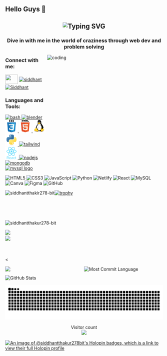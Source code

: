 ## Hello Guys 👋

<!--
**siddhantthakur278-bit/siddhantthakur278-bit** is a ✨ _special_ ✨ repository because its `README.md` (this file) appears on your GitHub profile.

Here are some ideas to get you started:

- 🔭 I’m currently working on ...
- 🌱 I’m currently learning ...
- 👯 I’m looking to collaborate on ...
- 🤔 I’m looking for help with ...
- 💬 Ask me about ...
- 📫 How to reach me: ...
- 😄 Pronouns: ...
- ⚡ Fun fact: ...
-->

<div align="center"><h2 style="text-align: center;">
  <img src="https://readme-typing-svg.herokuapp.com?font=Fira+Code&pause=1000&color=09F7D9&width=435&lines=(LetsGo)+I'm+Siddhant+Kumar+Thakur+" alt="Typing SVG" /></h2></div>
<!-- <h1 align="center">Hi 👋, I'm Siddhant Kumar Thakur</h1> -->
<h3 align="center">Dive in with me in the world of craziness through web dev and problem solving 
</h3>

<img align="right" alt="coding" width="370" height="350" src="https://user-images.githubusercontent.com/74038190/219923809-b86dc415-a0c2-4a38-bc88-ad6cf06395a8.gif">



<!-- <p align="left"> <img src="https://komarev.com/ghpvc/?username=siddhantthakur278-bit&label=Profile%20views&color=0e75b6&style=flat" alt="aashish-jha-11" /> </p> -->

<h3 align="left">Connect with me:</h3>
<p align="left">
<a href="https://www.linkedin.com/in/siddhant-kumar-thakur-548ab3311/" target="blank"><img align="center" src="https://raw.githubusercontent.com/rahuldkjain/github-profile-readme-generator/master/src/images/icons/Social/linked-in-alt.svg" alt="" height="30" width="40" /></a>
<a href="siddhant-kumar-thakur-548ab331" target="blank"><img align="center" src="https://raw.githubusercontent.com/rahuldkjain/github-profile-readme-generator/master/src/images/icons/Social/instagram.svg" alt="siddhant" height="30" width="40" /></a>
<a href="https://codeforces.com/profile/siddhantthakur278" target="blank"><img align="center" src="https://raw.githubusercontent.com/rahuldkjain/github-profile-readme-generator/master/src/images/icons/Social/codeforces.svg" alt="Siddhant" height="30" width="40" /></a>
</p>

<h3 align="left">Languages and Tools:</h3>
<p align="left">
  <a href="https://www.gnu.org/software/bash/" target="_blank" rel="noreferrer">
    <img src="https://cdn.simpleicons.org/gnubash/4EAA25" alt="bash" width="40" height="40"/>
  </a>
  <a href="https://www.blender.org/" target="_blank" rel="noreferrer">
    <img src="https://skillicons.dev/icons?i=blender" alt="blender" width="40" height="40"/>
    
  </a>
  <a href="https://www.w3schools.com/css/" target="_blank" rel="noreferrer">
    <img src="https://raw.githubusercontent.com/devicons/devicon/master/icons/css3/css3-original-wordmark.svg" alt="css3" width="40" height="40"/>
  </a>
  <a href="https://www.w3.org/html/" target="_blank" rel="noreferrer">
    <img src="https://raw.githubusercontent.com/devicons/devicon/master/icons/html5/html5-original-wordmark.svg" alt="html5" width="40" height="40"/>
  </a>


  <a href="https://www.linux.org/" target="_blank" rel="noreferrer">
    <img src="https://raw.githubusercontent.com/devicons/devicon/master/icons/linux/linux-original.svg" alt="linux" width="40" height="40"/>
  </a>
 


  <a href="https://www.python.org" target="_blank" rel="noreferrer">
    <img src="https://raw.githubusercontent.com/devicons/devicon/master/icons/python/python-original.svg" alt="python" width="40" height="40"/>
  </a>
  <a href="https://tailwindcss.com/" target="_blank" rel="noreferrer">
    <img src="https://www.vectorlogo.zone/logos/tailwindcss/tailwindcss-icon.svg" alt="tailwind" width="40" height="40"/>
  </a>
  <a href="https://reactjs.org/" target="_blank" rel="noreferrer">
    <img src="https://raw.githubusercontent.com/devicons/devicon/master/icons/react/react-original-wordmark.svg" alt="react" width="40" height="40"/>
  </a>
 
  <a href="https://nodejs.org/" target="_blank" rel="noreferrer">
    <img src="https://cdn.simpleicons.org/nodedotjs/339933" alt="nodejs" width="40" height="40"/>
  </a>
  
  <a href="https://www.mongodb.com/" target="_blank" rel="noreferrer">
    <img src="https://cdn.simpleicons.org/mongodb/47A248" alt="mongodb" width="40" height="40"/>
  </a>
  <a href="https://www.mysql.com/" target="_blank" rel="noreferrer">
    <img src="https://skillicons.dev/icons?i=mysql" height="40" alt="mysql logo" />
  </a>
</p>

![HTML5](https://img.shields.io/badge/html5-%23E34F26.svg?style=for-the-badge&logo=html5&logoColor=white) ![CSS3](https://img.shields.io/badge/css3-%231572B6.svg?style=for-the-badge&logo=css3&logoColor=white) ![JavaScript](https://img.shields.io/badge/javascript-%23323330.svg?style=for-the-badge&logo=javascript&logoColor=%23F7DF1E) ![Python](https://img.shields.io/badge/python-3670A0?style=for-the-badge&logo=python&logoColor=ffdd54) ![Netlify](https://img.shields.io/badge/netlify-%23000000.svg?style=for-the-badge&logo=netlify&logoColor=#00C7B7) ![React](https://img.shields.io/badge/react-%2320232a.svg?style=for-the-badge&logo=react&logoColor=%2361DAFB)  ![MySQL](https://img.shields.io/badge/mysql-4479A1.svg?style=for-the-badge&logo=mysql&logoColor=white) ![Canva](https://img.shields.io/badge/Canva-%2300C4CC.svg?style=for-the-badge&logo=Canva&logoColor=white) ![Figma](https://img.shields.io/badge/figma-%23F24E1E.svg?style=for-the-badge&logo=figma&logoColor=white)  ![GitHub](https://img.shields.io/badge/github-%23121011.svg?style=for-the-badge&logo=github&logoColor=white) 

<p><img align="left" src="https://github-readme-stats.vercel.app/api/top-langs/?username=siddhantthakur278-bit&theme=highcontrast&show_icons=true&hide_border=false&layout=compact" alt="siddhantthakir278-bit" /></p>

[![trophy](https://github-profile-trophy.vercel.app/?username=siddhantthakur278-bit&theme=onedark)](https://github.com/ryo-ma/github-profile-trophy)

<br><br><br><p>&nbsp;<img align="left" src="https://github-readme-stats.vercel.app/api?username=siddhantthakur278-bit&theme=highcontrast&show_icons=true&hide_border=false&count_private=true" alt="siddhantthakur278-bit" /></p>
![](https://nirzak-streak-stats.vercel.app/?user=siddhantthakur278-bit&theme=dark&hide_border=false)<br/>
![](https://github-readme-stats.vercel.app/api/top-langs/?username=siddhantthakur278-bit&theme=dark&hide_border=false&include_all_commits=false&count_private=false&layout=compact)


<!--Cards-->
 <br><br><<div style="display: flex; justify-content: space-between;">
    <img src="https://github-profile-summary-cards.vercel.app/api/cards/repos-per-language?username=siddhantthakur278-bit&theme=aura" width="45%" />
    <img src="https://github-profile-summary-cards.vercel.app/api/cards/most-commit-language?username=siddhantthakur278-bit&theme=aura" alt="Most Commit Language" width="45%" />
</div>

<div style="display: flex; justify-content: space-between;">
    <img src="https://github-profile-summary-cards.vercel.app/api/cards/stats?username=siddhantthakur278-bit&theme=aura" alt="GitHub Stats" width="45%" />
</div>

![snake gif](https://github.com/Aashish-Jha-11/Aashish-Jha-11/blob/output/github-snake-dark.svg)

<p align="center"> 
  Visitor count<br>
  <img src="https://profile-counter.glitch.me/siddhantthakur278-bit/count.svg" />
</p>

[![An image of @siddhantthakur278bit's Holopin badges, which is a link to view their full Holopin profile](https://holopin.me/siddhantthakur278bit)](https://holopin.io/@siddhantthakur278bit)
